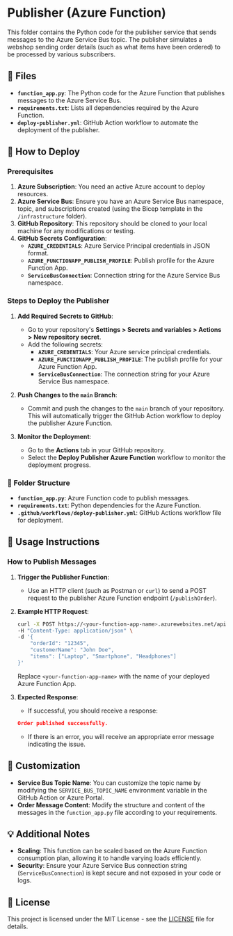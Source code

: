 # Publisher (Azure Function)

This folder contains the Python code for the publisher service that sends messages to the Azure Service Bus topic. The publisher simulates a webshop sending order details (such as what items have been ordered) to be processed by various subscribers.

## 📑 Files

- **`function_app.py`**: The Python code for the Azure Function that publishes messages to the Azure Service Bus.
- **`requirements.txt`**: Lists all dependencies required by the Azure Function.
- **`deploy-publisher.yml`**: GitHub Action workflow to automate the deployment of the publisher.

## 🚀 How to Deploy

### Prerequisites

1. **Azure Subscription**: You need an active Azure account to deploy resources.
2. **Azure Service Bus**: Ensure you have an Azure Service Bus namespace, topic, and subscriptions created (using the Bicep template in the `/infrastructure` folder).
3. **GitHub Repository**: This repository should be cloned to your local machine for any modifications or testing.
4. **GitHub Secrets Configuration**: 
   - **`AZURE_CREDENTIALS`**: Azure Service Principal credentials in JSON format.
   - **`AZURE_FUNCTIONAPP_PUBLISH_PROFILE`**: Publish profile for the Azure Function App.
   - **`ServiceBusConnection`**: Connection string for the Azure Service Bus namespace.

### Steps to Deploy the Publisher

1. **Add Required Secrets to GitHub**:
   - Go to your repository's **Settings > Secrets and variables > Actions > New repository secret**.
   - Add the following secrets:
     - **`AZURE_CREDENTIALS`**: Your Azure service principal credentials.
     - **`AZURE_FUNCTIONAPP_PUBLISH_PROFILE`**: The publish profile for your Azure Function App.
     - **`ServiceBusConnection`**: The connection string for your Azure Service Bus namespace.

2. **Push Changes to the `main` Branch**:
   - Commit and push the changes to the `main` branch of your repository. This will automatically trigger the GitHub Action workflow to deploy the publisher Azure Function.

3. **Monitor the Deployment**:
   - Go to the **Actions** tab in your GitHub repository.
   - Select the **Deploy Publisher Azure Function** workflow to monitor the deployment progress.

### 📂 Folder Structure

- **`function_app.py`**: Azure Function code to publish messages.
- **`requirements.txt`**: Python dependencies for the Azure Function.
- **`.github/workflows/deploy-publisher.yml`**: GitHub Actions workflow file for deployment.

## 📝 Usage Instructions

### How to Publish Messages

1. **Trigger the Publisher Function**:
   - Use an HTTP client (such as Postman or `curl`) to send a POST request to the publisher Azure Function endpoint (`/publishOrder`).
   
2. **Example HTTP Request**:

   ```bash
   curl -X POST https://<your-function-app-name>.azurewebsites.net/api/publishOrder \
   -H "Content-Type: application/json" \
   -d '{
       "orderId": "12345",
       "customerName": "John Doe",
       "items": ["Laptop", "Smartphone", "Headphones"]
   }'
   ```

   Replace `<your-function-app-name>` with the name of your deployed Azure Function App.

3. **Expected Response**:

   - If successful, you should receive a response:

   ``` json
   Order published successfully.
   ```

   - If there is an error, you will receive an appropriate error message indicating the issue.

## 🔧 Customization

- **Service Bus Topic Name**: You can customize the topic name by modifying the `SERVICE_BUS_TOPIC_NAME` environment variable in the GitHub Action or Azure Portal.
- **Order Message Content**: Modify the structure and content of the messages in the `function_app.py` file according to your requirements.

## 💡 Additional Notes

- **Scaling**: This function can be scaled based on the Azure Function consumption plan, allowing it to handle varying loads efficiently.
- **Security**: Ensure your Azure Service Bus connection string (`ServiceBusConnection`) is kept secure and not exposed in your code or logs.

## 📄 License

This project is licensed under the MIT License - see the [LICENSE](../LICENSE) file for details.
